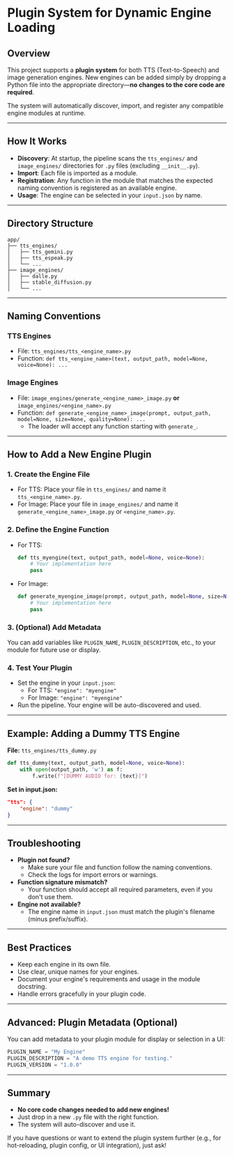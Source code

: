 # Plugin System for Dynamic Engine Loading

## Overview

This project supports a **plugin system** for both TTS (Text-to-Speech) and image generation engines. New engines can be added simply by dropping a Python file into the appropriate directory—**no changes to the core code are required**.

The system will automatically discover, import, and register any compatible engine modules at runtime.

---

## How It Works

- **Discovery**: At startup, the pipeline scans the `tts_engines/` and `image_engines/` directories for `.py` files (excluding `__init__.py`).
- **Import**: Each file is imported as a module.
- **Registration**: Any function in the module that matches the expected naming convention is registered as an available engine.
- **Usage**: The engine can be selected in your `input.json` by name.

---

## Directory Structure

```
app/
├── tts_engines/
│   ├── tts_gemini.py
│   ├── tts_espeak.py
│   └── ...
├── image_engines/
│   ├── dalle.py
│   ├── stable_diffusion.py
│   └── ...
```

---

## Naming Conventions

### TTS Engines
- File: `tts_engines/tts_<engine_name>.py`
- Function: `def tts_<engine_name>(text, output_path, model=None, voice=None): ...`

### Image Engines
- File: `image_engines/generate_<engine_name>_image.py` **or** `image_engines/<engine_name>.py`
- Function: `def generate_<engine_name>_image(prompt, output_path, model=None, size=None, quality=None): ...`
  - The loader will accept any function starting with `generate_`.

---

## How to Add a New Engine Plugin

### 1. **Create the Engine File**
- For TTS: Place your file in `tts_engines/` and name it `tts_<engine_name>.py`.
- For Image: Place your file in `image_engines/` and name it `generate_<engine_name>_image.py` or `<engine_name>.py`.

### 2. **Define the Engine Function**
- For TTS:
    ```python
    def tts_myengine(text, output_path, model=None, voice=None):
        # Your implementation here
        pass
    ```
- For Image:
    ```python
    def generate_myengine_image(prompt, output_path, model=None, size=None, quality=None):
        # Your implementation here
        pass
    ```

### 3. **(Optional) Add Metadata**
You can add variables like `PLUGIN_NAME`, `PLUGIN_DESCRIPTION`, etc., to your module for future use or display.

### 4. **Test Your Plugin**
- Set the engine in your `input.json`:
    - For TTS: `"engine": "myengine"`
    - For Image: `"engine": "myengine"`
- Run the pipeline. Your engine will be auto-discovered and used.

---

## Example: Adding a Dummy TTS Engine

**File:** `tts_engines/tts_dummy.py`
```python
def tts_dummy(text, output_path, model=None, voice=None):
    with open(output_path, 'w') as f:
        f.write(f"[DUMMY AUDIO for: {text}]")
```

**Set in input.json:**
```json
"tts": {
    "engine": "dummy"
}
```

---

## Troubleshooting

- **Plugin not found?**
    - Make sure your file and function follow the naming conventions.
    - Check the logs for import errors or warnings.
- **Function signature mismatch?**
    - Your function should accept all required parameters, even if you don't use them.
- **Engine not available?**
    - The engine name in `input.json` must match the plugin's filename (minus prefix/suffix).

---

## Best Practices
- Keep each engine in its own file.
- Use clear, unique names for your engines.
- Document your engine's requirements and usage in the module docstring.
- Handle errors gracefully in your plugin code.

---

## Advanced: Plugin Metadata (Optional)
You can add metadata to your plugin module for display or selection in a UI:
```python
PLUGIN_NAME = "My Engine"
PLUGIN_DESCRIPTION = "A demo TTS engine for testing."
PLUGIN_VERSION = "1.0.0"
```

---

## Summary
- **No core code changes needed to add new engines!**
- Just drop in a new `.py` file with the right function.
- The system will auto-discover and use it.

If you have questions or want to extend the plugin system further (e.g., for hot-reloading, plugin config, or UI integration), just ask! 